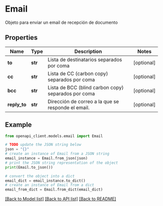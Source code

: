 # Email

Objeto para enviar un email de recepción de documento

## Properties

Name | Type | Description | Notes
------------ | ------------- | ------------- | -------------
**to** | **str** | Lista de destinatarios separados por coma | [optional] 
**cc** | **str** | Lista de CC (carbon copy) separados por coma | [optional] 
**bcc** | **str** | Lista de BCC (blind carbon copy) separados por coma | [optional] 
**reply_to** | **str** | Dirección de correo a la que se responde el email. | [optional] 

## Example

```python
from openapi_client.models.email import Email

# TODO update the JSON string below
json = "{}"
# create an instance of Email from a JSON string
email_instance = Email.from_json(json)
# print the JSON string representation of the object
print(Email.to_json())

# convert the object into a dict
email_dict = email_instance.to_dict()
# create an instance of Email from a dict
email_from_dict = Email.from_dict(email_dict)
```
[[Back to Model list]](../README.md#documentation-for-models) [[Back to API list]](../README.md#documentation-for-api-endpoints) [[Back to README]](../README.md)


